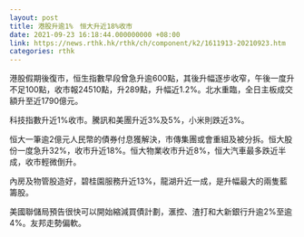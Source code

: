 ```yaml
---
layout: post
title: 港股升逾1%　恒大升近18%收市
date: 2021-09-23 16:18:44.000000000 +08:00
link: https://news.rthk.hk/rthk/ch/component/k2/1611913-20210923.htm
categories: rthk
---
```


港股假期後復市，恒生指數早段曾急升逾600點，其後升幅逐步收窄，午後一度升不足100點，收市報24510點，升289點，升幅近1.2%。北水重臨，全日主板成交額升至近1790億元。

科技指數升近1%收市。騰訊和美團升近3%及5%，小米則跌近3%。

恒大一筆逾2億元人民幣的債券付息獲解決，市傳集團或會重組及被分拆。恒大股份一度急升32%，收市升近18%。恒大物業收市升近8%，恒大汽車最多跌近半成，收市輕微倒升。

內房及物管股造好，碧桂園服務升近13%，龍湖升近一成，是升幅最大的兩隻藍籌股。

美國聯儲局預告很快可以開始縮減買債計劃，滙控、渣打和大新銀行升逾2%至逾4%。友邦走勢偏軟。
